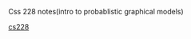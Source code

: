 Css 228 notes(intro to probablistic graphical models)

[cs228](https://ermongroup.github.io/cs228-notes/)
